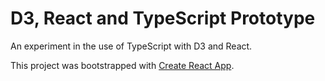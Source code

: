# D3, React and TypeScript Prototype

An experiment in the use of TypeScript with D3 and React.

This project was bootstrapped with [Create React App](https://github.com/facebook/create-react-app).

